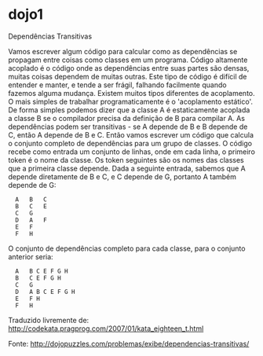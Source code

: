 # dojo1
Dependências Transitivas

Vamos escrever algum código para calcular como as dependências se propagam entre coisas como classes em um programa.
Código altamente acoplado é o código onde as dependências entre suas partes são densas, muitas coisas dependem de muitas outras. Este tipo de código é difícil de entender e manter, e tende a ser frágil, falhando facilmente quando fazemos alguma mudança.
Existem muitos tipos diferentes de acoplamento. O mais simples de trabalhar programaticamente é o 'acoplamento estático'. De forma simples podemos dizer que a classe A é estaticamente acoplada a classe B se o compilador precisa da definição de B para compilar A.
As dependências podem ser transitivas - se A depende de B e B depende de C, então A depende de B e C. Então vamos escrever um código que calcula o conjunto completo de dependências para um grupo de classes. O código recebe como entrada um conjunto de linhas, onde em cada linha, o primeiro token é o nome da classe. Os token seguintes são os nomes das classes que a primeira classe depende.
Dada a seguinte entrada, sabemos que A depende diretamente de B e C, e C depende de G, portanto A também depende de G:


```
  A   B   C
  B   C   E
  C   G
  D   A   F
  E   F
  F   H
```
  
O conjunto de dependências completo para cada classe, para o conjunto anterior seria:

```
  A   B C E F G H
  B   C E F G H
  C   G
  D   A B C E F G H
  E   F H
  F   H
```


Traduzido livremente de: http://codekata.pragprog.com/2007/01/kata_eighteen_t.html

Fonte: http://dojopuzzles.com/problemas/exibe/dependencias-transitivas/
